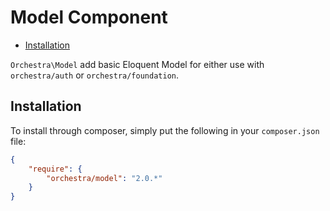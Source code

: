 Model Component
==============

* [Installation](#installation)

`Orchestra\Model` add basic Eloquent Model for either use with `orchestra/auth` or `orchestra/foundation`. 

## Installation

To install through composer, simply put the following in your `composer.json` file:

```json
{
	"require": {
		"orchestra/model": "2.0.*"
	}
}
```
